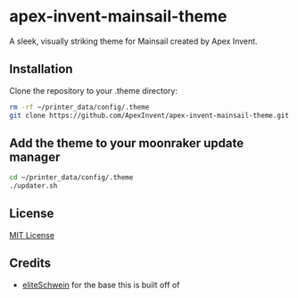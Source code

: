 # apex-invent-mainsail-theme
A sleek, visually striking theme for Mainsail created by Apex Invent.

## Installation
Clone the repository to your .theme directory:
```bash
rm -rf ~/printer_data/config/.theme 
git clone https://github.com/ApexInvent/apex-invent-mainsail-theme.git ~/printer_data/config/.theme
```

## Add the theme to your moonraker update manager
```bash
cd ~/printer_data/config/.theme 
./updater.sh
```

## License
[MIT License](./LICENSE)

## Credits
* [eliteSchwein](https://github.com/eliteSchwein/acryl-fluidd-mainsail-theme) for the base this is built off of